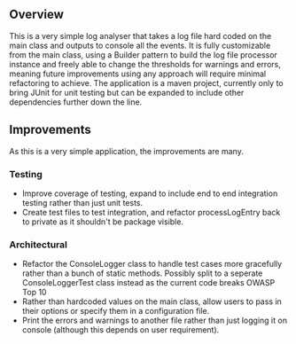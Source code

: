 ## Overview
This is a very simple log analyser that takes a log file hard coded on the main class and outputs to console all the events. It is fully customizable from the main class, using a Builder pattern to build the log file processor instance and freely able to change the thresholds for warnings and errors, meaning future improvements using any approach will require 
minimal refactoring to achieve. The application is a maven project, currently only to bring JUnit for unit testing but can be expanded to include other dependencies further down the line.

## Improvements
As this is a very simple application, the improvements are many.

### Testing 
- Improve coverage of testing, expand to include end to end integration testing rather than just unit tests.
- Create test files to test integration, and refactor processLogEntry back to private as it shouldn't be package visible.

### Architectural
- Refactor the ConsoleLogger class to handle test cases more gracefully rather than a bunch of static methods. Possibly split to a seperate ConsoleLoggerTest class instead as the current code breaks OWASP Top 10
- Rather than hardcoded values on the main class, allow users to pass in their options or specify them in a configuration file.
- Print the errors and warnings to another file rather than just logging it on console (although this depends on user requirement).

